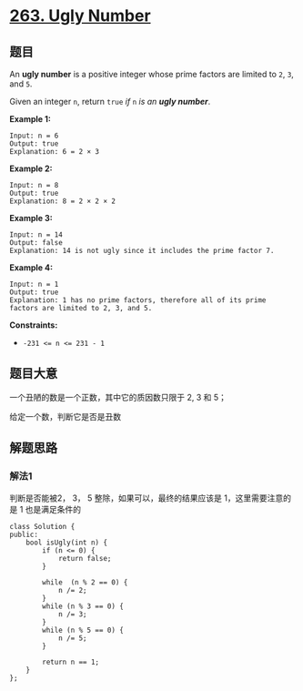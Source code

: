 # [263. Ugly Number](https://leetcode.com/problems/ugly-number/)

## 题目

An **ugly number** is a positive integer whose prime factors are limited to `2`, `3`, and `5`.

Given an integer `n`, return `true` *if* `n` *is an **ugly number***.

 

**Example 1:**

```
Input: n = 6
Output: true
Explanation: 6 = 2 × 3
```

**Example 2:**

```
Input: n = 8
Output: true
Explanation: 8 = 2 × 2 × 2
```

**Example 3:**

```
Input: n = 14
Output: false
Explanation: 14 is not ugly since it includes the prime factor 7.
```

**Example 4:**

```
Input: n = 1
Output: true
Explanation: 1 has no prime factors, therefore all of its prime factors are limited to 2, 3, and 5.
```

 

**Constraints:**

- `-231 <= n <= 231 - 1`

## 题目大意

一个丑陋的数是一个正数，其中它的质因数只限于 2, 3 和 5；

给定一个数，判断它是否是丑数

## 解题思路

### 解法1

判断是否能被2， 3， 5 整除，如果可以，最终的结果应该是 1，这里需要注意的是 1 也是满足条件的

`````
class Solution {
public:
    bool isUgly(int n) {
        if (n <= 0) {
            return false;
        }
        
        while  (n % 2 == 0) {
            n /= 2;
        }
        while (n % 3 == 0) {
            n /= 3;
        }
        while (n % 5 == 0) {
            n /= 5;
        }
        
        return n == 1;
    }
};
`````

